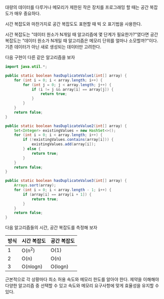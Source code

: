 대량의 데이터를 다루거나 메모리가 제한된 작은 장치를 프로그래밍 할 때는 공간 복잡도가 매우 중요하다.

시간 복잡도와 마찬가지로 공간 복잡도도 표현할 때 빅 오 표기법을 사용한다.

시간 복잡도는 "데이터 원소가 N개일 때 알고리즘에 몇 단계가 필요한가?"였다면 공간 복잡도는 "데이터 원소가 N개일 때 알고리즘은 메모리 단위를 얼마나 소모할까?"이다.
기존 데이터가 아닌 새로 생성되는 데이터만 고려한다.


다음 구현이 다른 같은 알고리즘을 보자

```java
import java.util.*;

public static boolean hasDuplicateValue1(int[] array) {
    for (int i = 0; i < array.length; i++) {
        for (int j = 0; j < array.length; j++) {
            if (i != j && array[i] == array[j]) {
                return true;
            }
        }
    }
    return false;
}

public static boolean hasDuplicateValue2(int[] array) {
    Set<Integer> existingValues = new HashSet<>();
    for (int i = 0; i < array.length; i++) {
        if (!existingValues.contains(array[i])) {
            existingValues.add(array[i]);
        } else {
            return true;
        }
    }
    return false;
}

public static boolean hasDuplicateValue3(int[] array) {
    Arrays.sort(array);
    for (int i = 0; i < array.length - 1; i++) {
        if (array[i] == array[i + 1]) {
            return true;
        }
    }
    return false;
}
```

다음 알고리즘들의 시간, 공간 복잡도를 측정해 보자

| 방식  | 시간 복잡도           | 공간 복잡도  |
| --- | ---------------- | ------- |
| 1   | O(n<sup>2</sup>) | O(1)    |
| 2   | O(n)             | O(n)    |
| 3   | O(nlogn)         | O(logn) |
근본적으로 각 상황마다 최소 허용 속도와 메모리 한도를 알아야 한다. 제약을 이해해야 다양한 알고리즘 중 선택할 수 있고 속도와 메모리 요구사항에 맞게 효율성을 유지할 수 있다.
